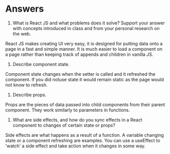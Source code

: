 # Answers

1. What is React JS and what problems does it solve? Support your answer with concepts introduced in class and from your personal research on the web.

React JS makes creating UI very easy, it is designed for putting data onto a page in a fast and simple manner. It is much easier to load a component on a page rather than keeping track of appends and children in vanilla JS.

1. Describe component state.

Component state changes when the setter is called and it refreshed the component. If you did notuse state it would remain static as the page would not know to refresh.

1. Describe props.

Props are the pieces of data passed into child components from their parent component. They work similarly to parameters in functions.

1. What are side effects, and how do you sync effects in a React component to changes of certain state or props?

Side effects are what happens as a result of a function. A variable changing state or a component refreshing are examples. You can use a useEffect to 'watch' a side effect and take action when it changes in some way.
